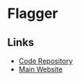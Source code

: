 # Flagger

## Links

- [Code Repository](https://github.com/fluxcd/flagger)
- [Main Website](https://flagger.app/)
